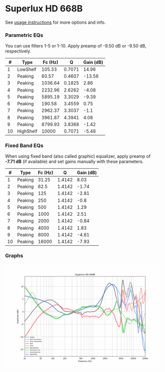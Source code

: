 # Superlux HD 668B
See [usage instructions](https://github.com/jaakkopasanen/AutoEq#usage) for more options and info.

### Parametric EQs
You can use filters 1-5 or 1-10. Apply preamp of -9.50 dB or -9.50 dB, respectively.

|   # | Type      |   Fc (Hz) |      Q |   Gain (dB) |
|-----|-----------|-----------|--------|-------------|
|   1 | LowShelf  |    105.33 | 0.7071 |       14.96 |
|   2 | Peaking   |     60.57 | 0.4607 |      -13.56 |
|   3 | Peaking   |   1036.64 | 0.1825 |        2.86 |
|   4 | Peaking   |   2232.96 | 2.6262 |       -4.08 |
|   5 | Peaking   |   5895.19 | 3.3029 |       -9.39 |
|   6 | Peaking   |    190.58 | 3.4559 |        0.75 |
|   7 | Peaking   |   2962.37 | 3.3037 |       -1.1  |
|   8 | Peaking   |   3961.87 | 4.3941 |        4.08 |
|   9 | Peaking   |   8799.93 | 3.8368 |       -1.42 |
|  10 | HighShelf |  10000    | 0.7071 |       -5.48 |

### Fixed Band EQs
When using fixed band (also called graphic) equalizer, apply preamp of **-7.71 dB** (if available) and set gains manually with these parameters.

|   # | Type    |   Fc (Hz) |      Q |   Gain (dB) |
|-----|---------|-----------|--------|-------------|
|   1 | Peaking |     31.25 | 1.4142 |        8.03 |
|   2 | Peaking |     62.5  | 1.4142 |       -1.74 |
|   3 | Peaking |    125    | 1.4142 |       -2.81 |
|   4 | Peaking |    250    | 1.4142 |       -0.8  |
|   5 | Peaking |    500    | 1.4142 |        1.29 |
|   6 | Peaking |   1000    | 1.4142 |        2.51 |
|   7 | Peaking |   2000    | 1.4142 |       -0.84 |
|   8 | Peaking |   4000    | 1.4142 |        1.83 |
|   9 | Peaking |   8000    | 1.4142 |       -4.61 |
|  10 | Peaking |  16000    | 1.4142 |       -7.93 |

### Graphs
![](./Superlux%20HD%20668B.png)
